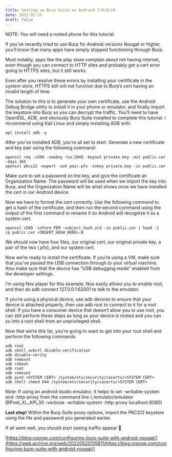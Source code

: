 ```yaml
---
title: Setting up Burp Suite on Android 7/8/9/10
date: 2021-02-15
draft: false
---
```


NOTE: You will need a rooted phone for this tutorial.  
  
If you’ve recently tried to use Burp for Android versions Nougat or higher, you’ll know that many apps have simply stopped functioning through Burp.

Most notably, apps like the play store complain about not having internet, even though you can connect to HTTP sites and probably get a cert error going to HTTPS sites, but it still works.

Even after you resolve these errors by installing your certificate in the system store, HTTPS still will not function due to Burp’s cert having an invalid length of time.

The solution to this is to generate your own certificate, use the Android Debug Bridge utility to install it in your phone or emulator, and finally import the keystore into Burp so you can decrypt the traffic. You’ll need to have OpenSSL, ADB, and obviously Burp Suite installed to complete this tutorial. I recommend using Kali Linux and simply installing ADB with:

```
apt install adb -y
```

After you’ve installed ADB, you’re all set to start. Generate a new certificate and key pair using the following command:

```
openssl req -x509 -newkey rsa:2048 -keyout private.key -out public.cer -days 365  
openssl pkcs12 -export -out pair.pfx -inkey private.key -in public.cer
```

Make sure to set a password on the key, and give the certificate an Organization Name. The password will be used when we import the key into Burp, and the Organization Name will be what shows once we have installed the cert in our Android device.

Now we have to format the cert correctly. Use the following command to get a hash of the certificate, and then run the second command using the output of the first command to rename it so Android will recognize it as a system cert.

```
openssl x509 -inform PEM -subject_hash_old -in public.cer | head -1  
cp public.cer <INSERT_HASH_HERE>.0
```

We should now have four files, our original cert, our original private key, a pair of the two (.pfx), and our system cert.

Now we’re ready to install the certificate. If you’re using a VM, make sure that you’ve passed the USB connection through to your virtual machine. Also make sure that the device has “USB debugging mode” enabled from the developer settings.

I’m using Nox player for this example. Nox easily allows you to enable root, and then do adb connect 127.0.0.1:62001 to talk to the emulator.

If you’re using a physical device, use adb devices to ensure that your device is attached properly, then use adb root to connect to it for a root shell. If you have a consumer device that doesn’t allow you to use root, you can still perform these steps as long as your device is rooted and you can su into a root shell from an unprivileged shell.

Now that we’re this far, you’re going to want to get into your root shell and perform the following commands

```
adb root  
adb shell avbctl disable-verification  
adb disable-verity  
adb remount  
adb reboot  
adb root  
adb remount  
adb push <SYSTEM CERT> /system/etx/security/cacerts/<SYSTEM CERT>  
adb shell chmod 644 /system/etx/security/cacerts/<SYSTEM CERT>
```

Note: If using an android studio emulator, it helps to set -writable-system and -http-proxy from the command line (./emulator/emulator @Pixel_XL_API_30 -verbose -writable-system -http-proxy localhost:8080)

**Last step!** 
Within the Burp Suite proxy options, import the PKCS12 keystore using the file and password you generated earlier.

If all went well, you should start seeing traffic appear 🙂

[https://blog.ropnop.com/configuring-burp-suite-with-android-nougat/](https://web.archive.org/web/20220520135811/https://blog.ropnop.com/configuring-burp-suite-with-android-nougat/)